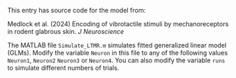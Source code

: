 This entry has source code for the model from:

Medlock et al. (2024) Encoding of vibrotactile stimuli by mechanoreceptors in rodent glabrous skin. *J Neuroscience*

The MATLAB file `Simulate_LTMR.m` simulates fitted generalized linear model (GLMs). Modify the variable `Neuron` in this file to any of the following values `Neuron1`, `Neuron2` `Neuron3` or `Neuron4`. You can also modify the variable `runs` to simulate different numbers of trials.